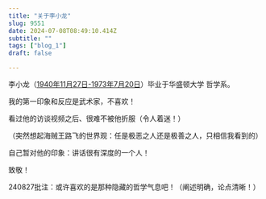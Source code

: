 ```yaml
--- 
title: "关于李小龙" 
slug: 9551
date: 2024-07-08T08:49:10.414Z 
subtitle: "" 
tags: ["blog_1"] 
draft: false

--- 
```



李小龙（[1940年11月27日-1973年7月20日](http://www.baidu.com/link?url=UG2GFH5syMjfVdcrX0ira6oGFoZ4kqvapLBkQJww8W-5pMdH7pPIGoRbtc9BEJrUpYBuKHQ1O6XCfi8ljzqw15-Up3OopW4RHHQqglr_zLm)）毕业于华盛顿大学   哲学系。

我的第一印象和反应是武术家，不喜欢！

看过他的访谈视频之后、很难不被他折服（令人着迷！）

（突然想起海贼王路飞的世界观：任是极恶之人还是极善之人，只相信我看到的）

自己暂对他的印象：讲话很有深度的一个人！

致敬！

240827批注：或许喜欢的是那种隐藏的哲学气息吧！（阐述明确，论点清晰！）

